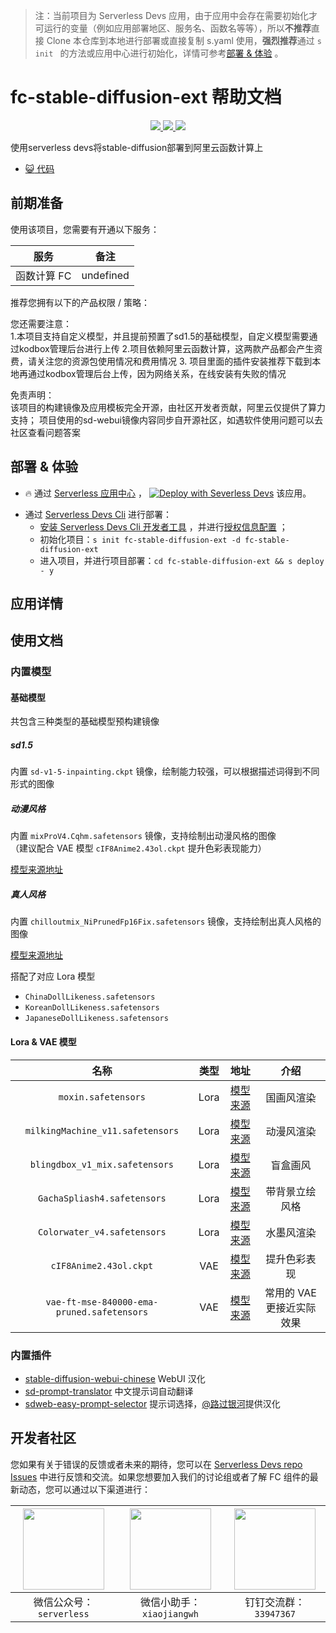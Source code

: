 
> 注：当前项目为 Serverless Devs 应用，由于应用中会存在需要初始化才可运行的变量（例如应用部署地区、服务名、函数名等等），所以**不推荐**直接 Clone 本仓库到本地进行部署或直接复制 s.yaml 使用，**强烈推荐**通过 `s init ` 的方法或应用中心进行初始化，详情可参考[部署 & 体验](#部署--体验) 。

# fc-stable-diffusion-ext 帮助文档
<p align="center" class="flex justify-center">
    <a href="https://www.serverless-devs.com" class="ml-1">
    <img src="http://editor.devsapp.cn/icon?package=fc-stable-diffusion-ext&type=packageType">
  </a>
  <a href="http://www.devsapp.cn/details.html?name=fc-stable-diffusion-ext" class="ml-1">
    <img src="http://editor.devsapp.cn/icon?package=fc-stable-diffusion-ext&type=packageVersion">
  </a>
  <a href="http://www.devsapp.cn/details.html?name=fc-stable-diffusion-ext" class="ml-1">
    <img src="http://editor.devsapp.cn/icon?package=fc-stable-diffusion-ext&type=packageDownload">
  </a>
</p>

<description>

使用serverless devs将stable-diffusion部署到阿里云函数计算上

</description>

<codeUrl>

- [:smiley_cat: 代码](https://github.com/OhYee/fc-stable-diffusion-ext)

</codeUrl>
<preview>



</preview>


## 前期准备

使用该项目，您需要有开通以下服务：

<service>



| 服务 |  备注  |
| --- |  --- |
| 函数计算 FC |  undefined |

</service>

推荐您拥有以下的产品权限 / 策略：
<auth>
</auth>

<remark>

您还需要注意：   
1.本项目支持自定义模型，并且提前预置了sd1.5的基础模型，自定义模型需要通过kodbox管理后台进行上传
2.项目依赖阿里云函数计算，这两款产品都会产生资费，请关注您的资源包使用情况和费用情况 
3. 项目里面的插件安装推荐下载到本地再通过kodbox管理后台上传，因为网络关系，在线安装有失败的情况

</remark>

<disclaimers>

免责声明：   
该项目的构建镜像及应用模板完全开源，由社区开发者贡献，阿里云仅提供了算力支持；
项目使用的sd-webui镜像内容同步自开源社区，如遇软件使用问题可以去社区查看问题答案

</disclaimers>

## 部署 & 体验

<appcenter>
   
- :fire: 通过 [Serverless 应用中心](https://fcnext.console.aliyun.com/applications/create?template=fc-stable-diffusion-ext) ，
  [![Deploy with Severless Devs](https://img.alicdn.com/imgextra/i1/O1CN01w5RFbX1v45s8TIXPz_!!6000000006118-55-tps-95-28.svg)](https://fcnext.console.aliyun.com/applications/create?template=fc-stable-diffusion-ext) 该应用。
   
</appcenter>
<deploy>
    
- 通过 [Serverless Devs Cli](https://www.serverless-devs.com/serverless-devs/install) 进行部署：
  - [安装 Serverless Devs Cli 开发者工具](https://www.serverless-devs.com/serverless-devs/install) ，并进行[授权信息配置](https://docs.serverless-devs.com/fc/config) ；
  - 初始化项目：`s init fc-stable-diffusion-ext -d fc-stable-diffusion-ext `
  - 进入项目，并进行项目部署：`cd fc-stable-diffusion-ext && s deploy - y`
   
</deploy>

## 应用详情

<appdetail id="flushContent">
</appdetail>

## 使用文档

<usedetail id="flushContent">

### 内置模型

#### 基础模型

共包含三种类型的基础模型预构建镜像

##### sd1.5

内置 `sd-v1-5-inpainting.ckpt` 镜像，绘制能力较强，可以根据描述词得到不同形式的图像

##### 动漫风格

内置 `mixProV4.Cqhm.safetensors` 镜像，支持绘制出动漫风格的图像  
（建议配合 VAE 模型 `cIF8Anime2.43ol.ckpt` 提升色彩表现能力）

[模型来源地址](https://civitai.com/models/7241/mix-pro-v4)


##### 真人风格

内置 `chilloutmix_NiPrunedFp16Fix.safetensors` 镜像，支持绘制出真人风格的图像

[模型来源地址](https://huggingface.co/samle/sd-webui-models/)

搭配了对应 Lora 模型

- `ChinaDollLikeness.safetensors`
- `KoreanDollLikeness.safetensors`
- `JapaneseDollLikeness.safetensors`

#### Lora & VAE 模型

|名称|类型|地址|介绍|
|:---:|:---:|:---:|:---:|
|`moxin.safetensors`|Lora|[模型来源](https://civitai.com/models/12597/moxin)|国画风渲染|
|`milkingMachine_v11.safetensors`|Lora|[模型来源](https://civitai.com/models/17516/abyssorangemix3-6-milk-cow-girl-2-milkingmachine-lora-by-racycats)|动漫风渲染|
|`blingdbox_v1_mix.safetensors`|Lora|[模型来源](https://civitai.com/models/25995/blindbox?modelVersionId=32988)|盲盒画风|
|`GachaSpliash4.safetensors`|Lora|[模型来源](https://civitai.com/models/13090/gacha-splash-lora)|带背景立绘风格|
|`Colorwater_v4.safetensors`|Lora|[模型来源](https://civitai.com/models/16055/colorwater)|水墨风渲染|
|`cIF8Anime2.43ol.ckpt`|VAE|[模型来源](https://civitai.com/models/7241/mix-pro-v4)|提升色彩表现|
|`vae-ft-mse-840000-ema-pruned.safetensors`|VAE|[模型来源](https://huggingface.co/stabilityai/sd-vae-ft-mse-original)|常用的 VAE 更接近实际效果|



### 内置插件

- [stable-diffusion-webui-chinese](https://github.com/VinsonLaro/stable-diffusion-webui-chinese) WebUI 汉化
- [sd-prompt-translator](https://github.com/studyzy/sd-prompt-translator) 中文提示词自动翻译
- [sdweb-easy-prompt-selector](https://github.com/blue-pen5805/sdweb-easy-prompt-selector) 提示词选择，[@路过银河​](https://zhuanlan.zhihu.com/p/630518048) 提供汉化


</usedetail>


<devgroup>


## 开发者社区

您如果有关于错误的反馈或者未来的期待，您可以在 [Serverless Devs repo Issues](https://github.com/serverless-devs/serverless-devs/issues) 中进行反馈和交流。如果您想要加入我们的讨论组或者了解 FC 组件的最新动态，您可以通过以下渠道进行：

<p align="center">  

| <img src="https://serverless-article-picture.oss-cn-hangzhou.aliyuncs.com/1635407298906_20211028074819117230.png" width="130px" > | <img src="https://serverless-article-picture.oss-cn-hangzhou.aliyuncs.com/1635407044136_20211028074404326599.png" width="130px" > | <img src="https://serverless-article-picture.oss-cn-hangzhou.aliyuncs.com/1635407252200_20211028074732517533.png" width="130px" > |
| --------------------------------------------------------------------------------------------------------------------------------- | --------------------------------------------------------------------------------------------------------------------------------- | --------------------------------------------------------------------------------------------------------------------------------- |
| <center>微信公众号：`serverless`</center>                                                                                         | <center>微信小助手：`xiaojiangwh`</center>                                                                                        | <center>钉钉交流群：`33947367`</center>                                                                                           |
</p>
</devgroup>
